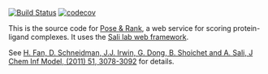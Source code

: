 [![Build Status](https://travis-ci.org/salilab/ligscore.svg?branch=master)](https://travis-ci.org/salilab/ligscore)
[![codecov](https://codecov.io/gh/salilab/ligscore/branch/master/graph/badge.svg)](https://codecov.io/gh/salilab/ligscore)

This is the source code for [Pose & Rank](https://salilab.org/ligscore/), a web
service for scoring protein-ligand complexes. It uses
the [Sali lab web framework](https://github.com/salilab/saliweb/).

See [H. Fan, D. Schneidman, J.J. Irwin, G. Dong, B. Shoichet and A. Sali, J Chem Inf Model, (2011) 51, 3078-3092](https://www.ncbi.nlm.nih.gov/pubmed/22014038) for details.
